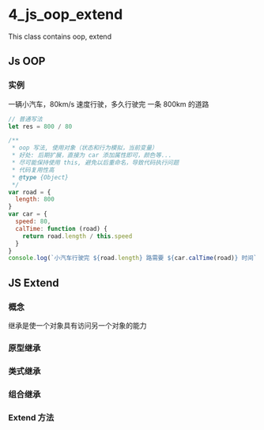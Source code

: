# 4\_js\_oop\_extend

This class contains oop, extend

## Js OOP

### 实例

一辆小汽车，80km/s 速度行驶，多久行驶完 一条 800km 的道路

```javascript
// 普通写法
let res = 800 / 80

/**
 * oop 写法, 使用对象（状态和行为模拟，当前变量）
 * 好处: 后期扩展，直接为 car 添加属性即可，颜色等...
 * 尽可能保持使用 this, 避免以后重命名，导致代码执行问题
 * 代码复用性高
 * @type {Object}
 */
var road = {
  length: 800
}
var car = {
  speed: 80,
  calTime: function (road) {
    return road.length / this.speed
  }
}
console.log(`小汽车行驶完 ${road.length} 路需要 ${car.calTime(road)} 时间`)
```

## JS Extend

### 概念

继承是使一个对象具有访问另一个对象的能力

### 原型继承

### 类式继承

### 组合继承

### Extend 方法

